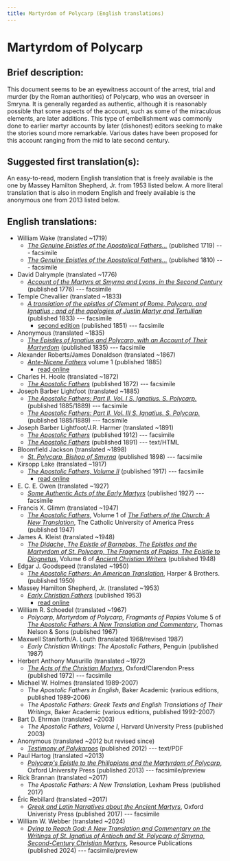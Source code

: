```yaml
---
title: Martyrdom of Polycarp (English translations)
---
```


# Martyrdom of Polycarp

## Brief description:

This document seems to be an eyewitness account of the arrest, trial and murder (by the Roman authorities) of Polycarp, who was an overseer in Smryna. It is generally regarded as authentic, although it is reasonably possible that some aspects of the account, such as some of the miraculous elements, are later additions. This type of embellishment was commonly done to earlier martyr accounts by later (dishonest) editors seeking to make the stories sound more remarkable. Various dates have been proposed for this account ranging from the mid to late second century.

## Suggested first translation(s):

An easy-to-read, modern English translation that is freely available is the one by Massey Hamilton Shepherd, Jr. from 1953 listed below. A more literal translation that is also in modern English and freely available is the anonymous one from 2013 listed below.

## English translations:

* William Wake (translated ~1719)
  * [*The Genuine Epistles of the Apostolical Fathers...*](https://archive.org/details/genuineepistleso1719wake) (published 1719) --- facsimile
  * [*The Genuine Epistles of the Apostolical Fathers...*](https://archive.org/details/genuineepistleso01wake) (published 1810) --- facsimile
* David Dalrymple (translated ~1776)
  * [*Account of the Martyrs at Smyrna and Lyons, in the Second Century*](https://archive.org/details/accountofthemart00unknuoft) (published 1776) --- facsimile
* Temple Chevallier (translated ~1833)
  * [*A translation of the epistles of Clement of Rome, Polycarp, and Ignatius : and of the apologies of Justin Martyr and Tertullian*](https://archive.org/details/ATranslationOfTheEpistlesOfClement) (published 1833) --- facsimile
    * [second edition](https://archive.org/details/translationofepi00chev) (published 1851) --- facsimile
* Anonymous (translated ~1835)
  * [*The Epistles of Ignatius and Polycarp, with an Account of Their Martyrdom*](https://archive.org/details/TheMartyrdomOfIgnatius) (published 1835) --- facsimile
* Alexander Roberts/James Donaldson (translated ~1867)
  * [*Ante-Nicene Fathers*](anf.html) volume 1 (published 1885)
    * [read online](http://www.ccel.org/ccel/schaff/anf01.iv.iii.html)
* Charles H. Hoole (translated ~1872)
  * [*The Apostolic Fathers*](https://archive.org/details/apostolicfather00hoolgoog) (published 1872) --- facsimile
* Joseph Barber Lightfoot (translated ~1885)
  * [*The Apostolic Fathers: Part II. Vol. I S. Ignatius. S. Polycarp.*](https://archive.org/details/apostolicfathers0201clem) (published 1885/1889) --- facsimile
  * [*The Apostolic Fathers: Part II. Vol. III S. Ignatius. S. Polycarp.*](https://archive.org/details/apostolicfathers0203clem) (published 1885/1889) --- facsimile
* Joseph Barber Lightfoot/J.R. Harmer (translated ~1891)
  * [*The Apostolic Fathers*](https://archive.org/details/a590752000clemuoft) (published 1912) --- facsimile
  * [*The Apostolic Fathers*](http://www.katapi.org.uk/ApostolicFathers/ApFathers-Contents.html) (published 1891) --- text/HTML
* Bloomfield Jackson (translated ~1898)
  * [*St. Polycarp, Bishop of Smyrna*](https://archive.org/details/stpolycarpbishop00polyuoft) (published 1898) --- facsimile
* Kirsopp Lake (translated ~1917)
  * [*The Apostolic Fathers, Volume II*](https://archive.org/details/apostolicfathers02lakeuoft) (published 1917) --- facsimile
    * [read online](http://earlychristianwritings.com/text/martyrdompolycarp-lake.html)
* E. C. E. Owen (translated ~1927)
  * [*Some Authentic Acts of the Early Martyrs*](someauthenticactsoftheearlymartyrs.html) (published 1927) --- facsimile
* Francis X. Glimm (translated ~1947)
  * [*The Apostolic Fathers*](https://archive.org/details/in.ernet.dli.2015.58476), Volume 1 of [*The Fathers of the Church: A New Translation*](fathersofthechurch.html), The Catholic University of America Press (published 1947)
* James A. Kleist (translated ~1948)
  * [*The Didache, The Epistle of Barnabas, The Epistles and the Martyrdom of St. Polycarp, The Fragments of Papias, The Epistle to Diognetus*](ancientchristianwriters_6.html), Volume 6 of [*Ancient Christian Writers*](ancientchristianwriters.html) (published 1948)
* Edgar J. Goodspeed (translated ~1950)
  * [*The Apostolic Fathers: An American Translation*](goodspeedapostolicfathers.html), Harper & Brothers. (published 1950)
* Massey Hamilton Shepherd, Jr. (translated ~1953)
  * [*Early Christian Fathers*](ecf.html) (published 1953)
    * [read online](http://www.ccel.org/ccel/richardson/fathers.vii.i.html)
* William R. Schoedel (translated ~1967)
  * *Polycarp, Martyrdom of Polycarp, Fragmants of Papias* Volume 5 of [*The Apostolic Fathers: A New Translation and Commentary*](apostolicfathersnewtranslationandcommentary.html), Thomas Nelson & Sons (published 1967)
* Maxwell Staniforth/A. Louth (translated 1968/revised 1987)
  * *Early Christian Writings: The Apostolic Fathers*, Penguin (published 1987)
* Herbert Anthony Musurillo (translated ~1972)
  * [*The Acts of the Christian Martyrs*](https://archive.org/details/the-acts-of-the-christian-martyrs-by-herbert-anthony-musurillo-z-lib.org), Oxford/Clarendon Press (published 1972) --- facsimile
* Michael W. Holmes (translated 1989-2007)
  * *The Apostolic Fathers in English*, Baker Academic (various editions, published 1989-2006)
  * *The Apostolic Fathers: Greek Texts and English Translations of Their Writings*, Baker Academic (various editions, published 1992-2007)
* Bart D. Ehrman (translated ~2003)
  * *The Apostolic Fathers, Volume I*, Harvard University Press (published 2003)
* Anonymous (translated ~2012 but revised since)
  * [*Testimony of Polykarpos*](http://www.biblicalaudio.com/text/polykarpos_testimony.pdf) (published 2012) --- text/PDF
* Paul Hartog (translated ~2013)
  * [*Polycarp's Epistle to the Philippians and the Martyrdom of Polycarp*](https://books.google.com/books?id=eZkRAAAAQBAJ), Oxford University Press (published 2013) --- facsimile/preview
* Rick Brannan (translated ~2017)
  * *The Apostolic Fathers: A New Translation*, Lexham Press (published 2017)
* Éric Rebillard (translated ~2017)
  * [*Greek and Latin Narratives about the Ancient Martyrs*](https://archive.org/details/rebillard-greek-and-latin-narratives-about-the-ancient-martyrs), Oxford Univeristy Press (published 2017) --- facsimile
* William W. Webber (translated ~2024)
  * [*Dying to Reach God: A New Translation and Commentary on the Writings of St. Ignatius of Antioch and St. Polycarp of Smyrna, Second-Century Christian Martyrs*](https://books.google.com/books?id=olUXEQAAQBAJ), Resource Publications (published 2024) --- facsimile/preview
